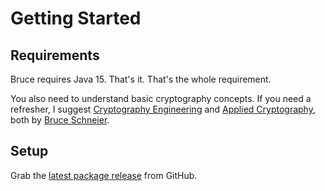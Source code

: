 # Getting Started

## Requirements

Bruce requires Java 15. That's it. That's the whole requirement.

You also need to understand basic cryptography concepts. If you need a refresher, I suggest [Cryptography Engineering](https://www.schneier.com/books/cryptography-engineering/) and [Applied Cryptography](https://www.schneier.com/books/applied-cryptography/), both by [Bruce Schneier](https://www.schneier.com/). 

## Setup

Grab the [latest package release](https://github.com/mcaserta?tab=packages&repo_name=bruce) from GitHub.

